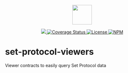<p align="center"><img src="https://s3-us-west-1.amazonaws.com/set-protocol/set-logo.svg" width="64" /></p>

<p align="center">
  <a href="https://circleci.com/gh/SetProtocol/set-protocol-oracles/tree/master">
    <img src="https://img.shields.io/circleci/project/github/SetProtocol/set-protocol-viewers/master.svg" />
  </a>
  <a href='https://coveralls.io/github/SetProtocol/set-protocol-oracles'>
    <img src='https://coveralls.io/repos/github/SetProtocol/set-protocol-viewers/badge.svg?branch=master' alt='Coverage Status' />
  </a>
  <a href='https://github.com/SetProtocol/set-protocol-contracts/blob/master/LICENSE'>
    <img src='https://img.shields.io/github/license/SetProtocol/set-protocol-viewers.svg' alt='License' />
  </a>
  <a href='https://www.npmjs.com/package/set-protocol-oracles'>
    <img src='https://img.shields.io/npm/v/set-protocol-viewers.svg' alt='NPM' />
  </a>
</p>

# set-protocol-viewers
Viewer contracts to easily query Set Protocol data
